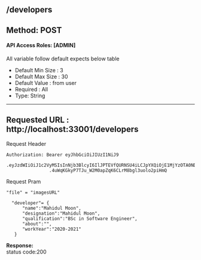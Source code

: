 
##  /developers

## Method: POST
#### API Access Roles: [ADMIN]
All variable follow  default expects below table
* Default Min Size : 3
* Default Max Size : 30
* Default Value : from user
* Required : All 
* Type: String


---
Requested URL : http://localhost:33001/developers<br>
---
Request Header
```
Authorization: Bearer eyJhbGciOiJIUzI1NiJ9
                .eyJzdWIiOiJ1c2VyMSIsInNjb3BlcyI6IlJPTEVfQURNSU4iLCJpYXQiOjE1MjYzOTA0NDMsImV4cCI6MTUyNjQwODQ0M30
                .4uWqKGkyP7TJu_W2M0apZqK6CLrM8bgl3uolo2piHmQ
```
Request Pram
```
"file" = "imagesURL"

  "developer"= {
      "name":"Mahidul Moon",
      "designation":"Mahidul Moon",
      "qualification":"BSc in Software Engineer",
      "about":"",
      "workYear":"2020-2021"
   }
```
**Response:** <br>
status code:200


